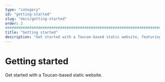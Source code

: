 ```yaml
---
type: "category"
id: "getting-started"
slug: "docs/getting-started"
order: 2
################################################################################
title: "Getting started"
description: "Get started with a Toucan-based static website, featuring easy setup, customizable themes, and powerful content management"
---
```


# Getting started

Get started with a Toucan-based static website.
